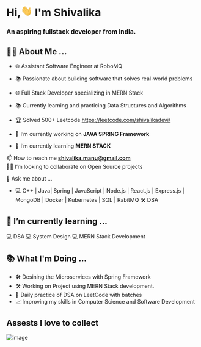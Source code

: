 <h1 align="left">Hi,<img src="https://raw.githubusercontent.com/ABSphreak/ABSphreak/master/gifs/Hi.gif" width="30px" /> I'm Shivalika</h1>
<h3 align="left">An aspiring fullstack developer from India.</h3>




## 👨‍💻 About Me ...
  
- 🌐 Assistant Software Engineer at RoboMQ
- 📚 Passionate about building software that solves real-world problems
- 🌐 Full Stack Developer specializing in MERN Stack
- 📚 Currently learning and practicing Data Structures and Algorithms
- 🏆 Solved 500+ Leetcode  https://leetcode.com/shivalikadevi/

- 🔭 I’m currently working on **JAVA SPRING Framework**

- 🌱 I’m currently learning **MERN STACK**


 📫 How to reach me **shivalika.manu@gmail.com**  
   🤝👯 I’m looking to collaborate on  Open Source projects



💬 Ask me about ...




    
 - 💻 C++ | Java| Spring | JavaScript | Node.js | React.js | Express.js | MongoDB | Docker | Kubernetes | SQL | RabitMQ
    🛠️ DSA

## 🌱 I’m currently learning ...



  💻 DSA 
  💻 System Design
  💻 MERN Stack Development 

    
## 📚 What I'm Doing ...



- 🛠️ Desining the Microservices with Spring Framework 
- 🛠️ Working on Project using MERN Stack development.
- 📘 Daily practice of DSA on LeetCode with batches
- 📈 Improving my skills in Computer Science and Software Development


## Assests I love to collect 
![image](https://github.com/shivalikadevi/shivalikadevi/assets/59412482/ae4d8f44-0b75-4c6e-ad8b-a0cc709eba54)





